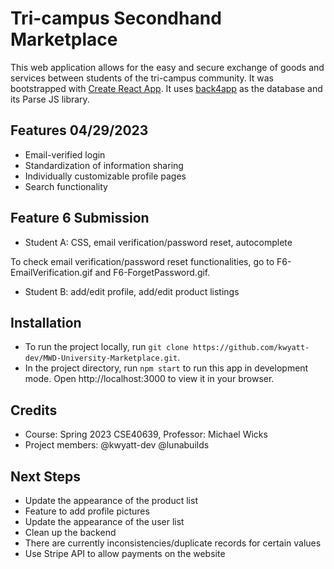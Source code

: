 # Tri-campus Secondhand Marketplace

This web application allows for the easy and secure exchange of goods and services between students of the tri-campus community. It was bootstrapped with [Create React App](https://github.com/facebook/create-react-app). It uses [back4app](https://github.com/back4app) as the database and its Parse JS library. 

## Features 04/29/2023
- Email-verified login
- Standardization of information sharing
- Individually customizable profile pages
- Search functionality

## Feature 6 Submission
- Student A: CSS, email verification/password reset, autocomplete

To check email verification/password reset functionalities, go to F6-EmailVerification.gif and F6-ForgetPassword.gif. 
- Student B: add/edit profile, add/edit product listings

## Installation
- To run the project locally, run `git clone https://github.com/kwyatt-dev/MWD-University-Marketplace.git`.
- In the project directory, run `npm start` to run this app in development mode. Open http://localhost:3000 to view it in your browser.

## Credits
- Course: Spring 2023 CSE40639, Professor: Michael Wicks
- Project members: @kwyatt-dev @lunabuilds

## Next Steps
- Update the appearance of the product list
- Feature to add profile pictures
- Update the appearance of the user list
- Clean up the backend
- There are currently inconsistencies/duplicate records for certain values
- Use Stripe API to allow payments on the website
